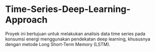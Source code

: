 # Time-Series-Deep-Learning-Approach
Proyek ini bertujuan untuk melakukan analisis data time series pada konsumsi energi menggunakan pendekatan deep learning, khususnya dengan metode Long Short-Term Memory (LSTM).

